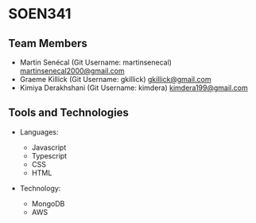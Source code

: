 # SOEN341

## Team Members
- Martin Senécal (Git Username: martinsenecal) martinsenecal2000@gmail.com
- Graeme Killick (Git Username: gkillick) gkillick@gmail.com
- Kimiya Derakhshani (Git Username: kimdera) kimdera199@gmail.com


## Tools and Technologies
- Languages:
  - Javascript
  - Typescript
  - CSS
  - HTML
  
- Technology:
  - MongoDB
  - AWS
  
